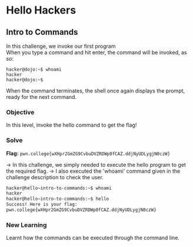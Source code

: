 # Hello Hackers

## Intro to Commands
In this challenge, we invoke our first program\
When you type a command and hit enter, the command will be invoked, as so:

```
hacker@dojo:~$ whoami
hacker
hacker@dojo:~$
```

When the command terminates, the shell once again displays the prompt, ready for the next command.

### Objective
In this level, invoke the hello command to get the flag!

### Solve
**Flag:** `pwn.college{wXHpr2GmZG9CvbuDVZRDWp0fCAZ.ddjNyUDLygjN0czW}`

-> In this challenge, we simply needed to execute the hello program to get the required flag. 
-> I also executed the 'whoami' command given in the challenge description to check the user.

```bash
hacker@hello~intro-to-commands:~$ whoami
hacker
hacker@hello~intro-to-commands:~$ hello
Success! Here is your flag:
pwn.college{wXHpr2GmZG9CvbuDVZRDWp0fCAZ.ddjNyUDLygjN0czW}
```

### New Learning
Learnt how the commands can be executed through the command line.